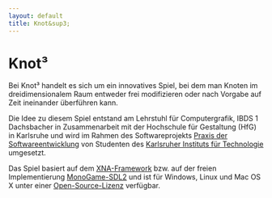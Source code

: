 ```yaml
---
layout: default
title: Knot&sup3;
---
```


# Knot&sup3;

Bei Knot&sup3; handelt es sich um ein innovatives Spiel, bei dem man Knoten im dreidimensionalem Raum entweder frei modifizieren oder nach Vorgabe auf Zeit ineinander überführen kann. 

Die Idee zu diesem Spiel entstand am Lehrstuhl für Computergrafik, IBDS 1 Dachsbacher in Zusammenarbeit mit der Hochschule für Gestaltung (HfG) in Karlsruhe und wird im Rahmen des Softwareprojekts [Praxis der Softwareentwicklung](http://cg.ivd.kit.edu/lehre/ws2013/pse/index.php) von Studenten des [Karlsruher Instituts für Technologie](http://www.informatik.kit.edu/) umgesetzt.

Das Spiel basiert auf dem [XNA-Framework](http://msdn.microsoft.com/en-us/aa937791.aspx) bzw. auf der freien Implementierung [MonoGame-SDL2](https://github.com/flibitijibibo/MonoGame) und ist für Windows, Linux und Mac OS X unter einer [Open-Source-Lizenz]({{site.baseurl}}license.html) verfügbar.
